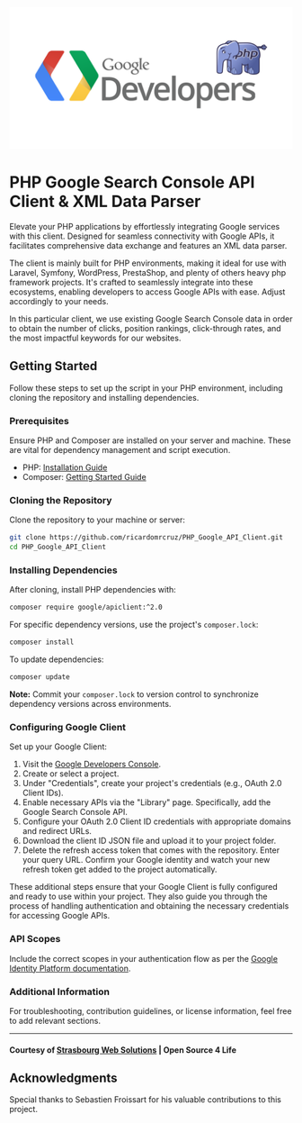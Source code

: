 ![googleclient_api_php.png](googleclient_api_php.png)

# PHP Google Search Console API Client & XML Data Parser

Elevate your PHP applications by effortlessly integrating Google services with this client. Designed for seamless connectivity with Google APIs, it facilitates comprehensive data exchange and features an XML data parser.

The client is mainly built for PHP environments, making it ideal for use with Laravel, Symfony, WordPress, PrestaShop, and plenty of others heavy php framework projects. It's crafted to seamlessly integrate into these ecosystems, enabling developers to access Google APIs with ease. Adjust accordingly to your needs.

In this particular client, we use existing Google Search Console data in order to obtain the number of clicks, position rankings, click-through rates, and the most impactful keywords for our websites.

## Getting Started

Follow these steps to set up the script in your PHP environment, including cloning the repository and installing dependencies.

### Prerequisites

Ensure PHP and Composer are installed on your server and machine. These are vital for dependency management and script execution.

- PHP: [Installation Guide](https://www.php.net/manual/en/install.php)
- Composer: [Getting Started Guide](https://getcomposer.org/doc/00-intro.md)

### Cloning the Repository

Clone the repository to your machine or server:

```bash
git clone https://github.com/ricardomrcruz/PHP_Google_API_Client.git
cd PHP_Google_API_Client
```

### Installing Dependencies

After cloning, install PHP dependencies with:

```bash
composer require google/apiclient:^2.0
```

For specific dependency versions, use the project's `composer.lock`:

```bash
composer install
```

To update dependencies:

```bash
composer update
```

**Note:** Commit your `composer.lock` to version control to synchronize dependency versions across environments.

### Configuring Google Client

Set up your Google Client:

1. Visit the [Google Developers Console](https://console.developers.google.com/).
2. Create or select a project.
3. Under "Credentials", create your project's credentials (e.g., OAuth 2.0 Client IDs).
4. Enable necessary APIs via the "Library" page. Specifically, add the Google Search Console API.
5. Configure your OAuth 2.0 Client ID credentials with appropriate domains and redirect URLs.
6. Download the client ID JSON file and upload it to your project folder.
7. Delete the refresh access token that comes with the repository. Enter your query URL. Confirm your Google identity and watch your new refresh token get added to the project automatically.

These additional steps ensure that your Google Client is fully configured and ready to use within your project. They also guide you through the process of handling authentication and obtaining the necessary credentials for accessing Google APIs.

### API Scopes

Include the correct scopes in your authentication flow as per the [Google Identity Platform documentation](https://developers.google.com/identity/protocols/oauth2/scopes).

### Additional Information

For troubleshooting, contribution guidelines, or license information, feel free to add relevant sections.

---

#### Courtesy of [Strasbourg Web Solutions](https://strasbourgwebsolutions.fr) | Open Source 4 Life

## Acknowledgments

Special thanks to Sebastien Froissart for his valuable contributions to this project.
